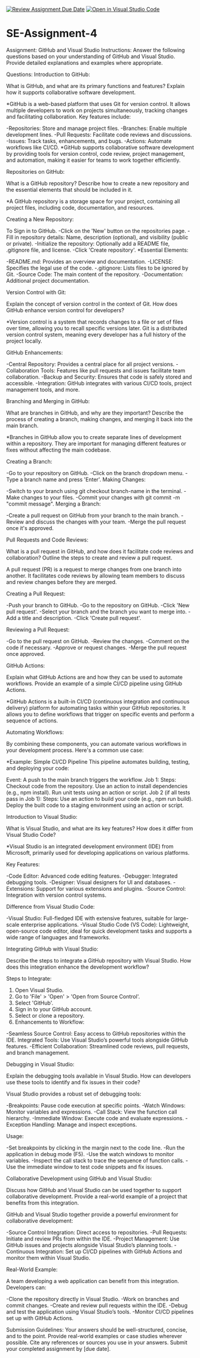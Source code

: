 [![Review Assignment Due Date](https://classroom.github.com/assets/deadline-readme-button-22041afd0340ce965d47ae6ef1cefeee28c7c493a6346c4f15d667ab976d596c.svg)](https://classroom.github.com/a/GvXCZgfk)
[![Open in Visual Studio Code](https://classroom.github.com/assets/open-in-vscode-2e0aaae1b6195c2367325f4f02e2d04e9abb55f0b24a779b69b11b9e10269abc.svg)](https://classroom.github.com/online_ide?assignment_repo_id=15396951&assignment_repo_type=AssignmentRepo)
# SE-Assignment-4
Assignment: GitHub and Visual Studio
Instructions:
Answer the following questions based on your understanding of GitHub and Visual Studio. Provide detailed explanations and examples where appropriate.

Questions:
Introduction to GitHub:

What is GitHub, and what are its primary functions and features? Explain how it supports collaborative software development.


*GitHub is a web-based platform that uses Git for version control. It allows multiple developers to work on projects simultaneously, tracking changes and facilitating collaboration. Key features include:

-Repositories: Store and manage project files.
-Branches: Enable multiple development lines.
-Pull Requests: Facilitate code reviews and discussions.
-Issues: Track tasks, enhancements, and bugs.
-Actions: Automate workflows like CI/CD.
*GitHub supports collaborative software development by providing tools for version control, code review, project management, and automation, making it easier for teams to work together efficiently.

Repositories on GitHub:

What is a GitHub repository? Describe how to create a new repository and the essential elements that should be included in it.


*A GitHub repository is a storage space for your project, containing all project files, including code, documentation, and resources.

Creating a New Repository:

 To Sign in to GitHub.
-Click on the 'New' button on the repositories page.
-Fill in repository details: Name, description (optional), and visibility (public or private).
-Initialize the repository: Optionally add a README file, .gitignore file, and license.
-Click 'Create repository'.
*Essential Elements:

-README.md: Provides an overview and documentation.
-LICENSE: Specifies the legal use of the code.
-.gitignore: Lists files to be ignored by Git.
-Source Code: The main content of the repository.
-Documentation: Additional project documentation.

Version Control with Git:

Explain the concept of version control in the context of Git. How does GitHub enhance version control for developers?


*Version control is a system that records changes to a file or set of files over time, allowing you to recall specific versions later. Git is a distributed version control system, meaning every developer has a full history of the project locally.

GitHub Enhancements:

-Central Repository: Provides a central place for all project versions.
-Collaboration Tools: Features like pull requests and issues facilitate team collaboration.
-Backup and Security: Ensures that code is safely stored and accessible.
-Integration: GitHub integrates with various CI/CD tools, project management tools, and more.





Branching and Merging in GitHub:

What are branches in GitHub, and why are they important? Describe the process of creating a branch, making changes, and merging it back into the main branch.

*Branches in GitHub allow you to create separate lines of development within a repository. They are important for managing different features or fixes without affecting the main codebase.

Creating a Branch:

-Go to your repository on GitHub.
-Click on the branch dropdown menu.
-Type a branch name and press 'Enter'.
Making Changes:

-Switch to your branch using git checkout branch-name in the terminal.
-Make changes to your files.
-Commit your changes with git commit -m "commit message".
Merging a Branch:

-Create a pull request on GitHub from your branch to the main branch.
-Review and discuss the changes with your team.
-Merge the pull request once it's approved.


Pull Requests and Code Reviews:

What is a pull request in GitHub, and how does it facilitate code reviews and collaboration? Outline the steps to create and review a pull request.

A pull request (PR) is a request to merge changes from one branch into another. It facilitates code reviews by allowing team members to discuss and review changes before they are merged.

Creating a Pull Request:

-Push your branch to GitHub.
-Go to the repository on GitHub.
-Click 'New pull request'.
-Select your branch and the branch you want to merge into.
-Add a title and description.
-Click 'Create pull request'.

Reviewing a Pull Request:

-Go to the pull request on GitHub.
-Review the changes.
-Comment on the code if necessary.
-Approve or request changes.
-Merge the pull request once approved.


GitHub Actions:

Explain what GitHub Actions are and how they can be used to automate workflows. Provide an example of a simple CI/CD pipeline using GitHub Actions.

*GitHub Actions is a built-in CI/CD (continuous integration and continuous delivery) platform for automating tasks within your GitHub repositories. It allows you to define workflows that trigger on specific events and perform a sequence of actions.


Automating Workflows:

By combining these components, you can automate various workflows in your development process. Here's a common use case:

*Example: Simple CI/CD Pipeline
This pipeline automates building, testing, and deploying your code:

Event: A push to the main branch triggers the workflow.
Job 1:
Steps:
Checkout code from the repository.
Use an action to install dependencies (e.g., npm install).
Run unit tests using an action or script.
Job 2 (if all tests pass in Job 1):
Steps:
Use an action to build your code (e.g., npm run build).
Deploy the built code to a staging environment using an action or script.


Introduction to Visual Studio:

What is Visual Studio, and what are its key features? How does it differ from Visual Studio Code?

*Visual Studio is an integrated development environment (IDE) from Microsoft, primarily used for developing applications on various platforms.

Key Features:

-Code Editor: Advanced code editing features.
-Debugger: Integrated debugging tools.
-Designer: Visual designers for UI and databases.
-Extensions: Support for various extensions and plugins.
-Source Control: Integration with version control systems.

Difference from Visual Studio Code:

-Visual Studio: Full-fledged IDE with extensive features, suitable for large-scale enterprise applications.
-Visual Studio Code (VS Code): Lightweight, open-source code editor, ideal for quick development tasks and supports a wide range of languages and frameworks.



Integrating GitHub with Visual Studio:

Describe the steps to integrate a GitHub repository with Visual Studio. How does this integration enhance the development workflow?

Steps to Integrate:

1. Open Visual Studio.
2. Go to 'File' > 'Open' > 'Open from Source Control'.
3. Select 'GitHub'.
4. Sign in to your GitHub account.
5. Select or clone a repository.
6. Enhancements to Workflow:

-Seamless Source Control: Easy access to GitHub repositories within the IDE.
Integrated Tools: Use Visual Studio’s powerful tools alongside GitHub features.
-Efficient Collaboration: Streamlined code reviews, pull requests, and branch management.



Debugging in Visual Studio:

Explain the debugging tools available in Visual Studio. How can developers use these tools to identify and fix issues in their code?

Visual Studio provides a robust set of debugging tools:

-Breakpoints: Pause code execution at specific points.
-Watch Windows: Monitor variables and expressions.
-Call Stack: View the function call hierarchy.
-Immediate Window: Execute code and evaluate expressions.
-Exception Handling: Manage and inspect exceptions.

Usage:

-Set breakpoints by clicking in the margin next to the code line.
-Run the application in debug mode (F5).
-Use the watch windows to monitor variables.
-Inspect the call stack to trace the sequence of function calls.
-Use the immediate window to test code snippets and fix issues.




Collaborative Development using GitHub and Visual Studio:

Discuss how GitHub and Visual Studio can be used together to support collaborative development. Provide a real-world example of a project that benefits from this integration.

GitHub and Visual Studio together provide a powerful environment for collaborative development:

-Source Control Integration: Direct access to repositories.
-Pull Requests: Initiate and review PRs from within the IDE.
-Project Management: Use GitHub issues and projects alongside Visual Studio’s planning tools.
-Continuous Integration: Set up CI/CD pipelines with GitHub Actions and monitor them within Visual Studio.

Real-World Example:

A team developing a web application can benefit from this integration. Developers can:

-Clone the repository directly in Visual Studio.
-Work on branches and commit changes.
-Create and review pull requests within the IDE.
-Debug and test the application using Visual Studio’s tools.
-Monitor CI/CD pipelines set up with GitHub Actions.


Submission Guidelines:
Your answers should be well-structured, concise, and to the point.
Provide real-world examples or case studies wherever possible.
Cite any references or sources you use in your answers.
Submit your completed assignment by [due date].
